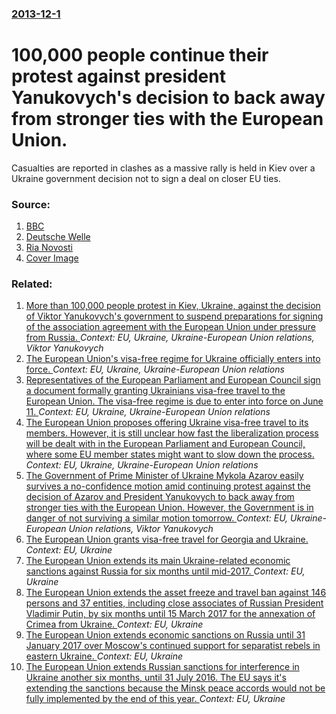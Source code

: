 ### [2013-12-1](/news/2013/12/1/index.md)

# 100,000 people continue their protest against president Yanukovych's decision to back away from stronger ties with the European Union. 

Casualties are reported in clashes as a massive rally is held in Kiev over a Ukraine government decision not to sign a deal on closer EU ties.


### Source:

1. [BBC](http://www.bbc.co.uk/news/world-europe-25176191)
2. [Deutsche Welle](http://www.dw.de/tens-of-thousands-rally-in-kyiv-in-pro-europe-protest/a-17264317)
3. [Ria Novosti](http://en.ria.ru/world/20131201/185193926/Activists-Storm-Buildings-in-Kiev-as-Protest-Movement-Grows.html)
3. [Cover Image](http://ichef-1.bbci.co.uk/news/1024/media/images/71461000/jpg/_71461127_71461126.jpg)

### Related:

1. [More than 100,000 people protest in Kiev, Ukraine, against the decision of Viktor Yanukovych's government to suspend preparations for signing of the association agreement with the European Union under pressure from Russia. ](/news/2013/11/24/more-than-100-000-people-protest-in-kiev-ukraine-against-the-decision-of-viktor-yanukovych-s-government-to-suspend-preparations-for-signin.md) _Context: EU, Ukraine, Ukraine-European Union relations, Viktor Yanukovych_
2. [The European Union's visa-free regime for Ukraine officially enters into force. ](/news/2017/06/11/the-european-union-s-visa-free-regime-for-ukraine-officially-enters-into-force.md) _Context: EU, Ukraine, Ukraine-European Union relations_
3. [Representatives of the European Parliament and European Council sign a document formally granting Ukrainians visa-free travel to the European Union. The visa-free regime is due to enter into force on June 11. ](/news/2017/05/17/representatives-of-the-european-parliament-and-european-council-sign-a-document-formally-granting-ukrainians-visa-free-travel-to-the-europea.md) _Context: EU, Ukraine, Ukraine-European Union relations_
4. [The European Union proposes offering Ukraine visa-free travel to its members. However, it is still unclear how fast the liberalization process will be dealt with in the European Parliament and European Council, where some EU member states might want to slow down the process. ](/news/2016/04/20/the-european-union-proposes-offering-ukraine-visa-free-travel-to-its-members-however-it-is-still-unclear-how-fast-the-liberalization-proce.md) _Context: EU, Ukraine, Ukraine-European Union relations_
5. [The Government of Prime Minister of Ukraine Mykola Azarov easily survives a no-confidence motion amid continuing protest against the decision of Azarov and President Yanukovych to back away from stronger ties with the European Union. However, the Government is in danger of not surviving a similar motion tomorrow. ](/news/2013/12/3/the-government-of-prime-minister-of-ukraine-mykola-azarov-easily-survives-a-no-confidence-motion-amid-continuing-protest-against-the-decisio.md) _Context: EU, Ukraine-European Union relations, Viktor Yanukovych_
6. [The European Union grants visa-free travel for Georgia and Ukraine. ](/news/2016/12/9/the-european-union-grants-visa-free-travel-for-georgia-and-ukraine.md) _Context: EU, Ukraine_
7. [The European Union extends its main Ukraine-related economic sanctions against Russia for six months until mid-2017. ](/news/2016/12/15/the-european-union-extends-its-main-ukraine-related-economic-sanctions-against-russia-for-six-months-until-mid-2017.md) _Context: EU, Ukraine_
8. [The European Union extends the asset freeze and travel ban against 146 persons and 37 entities, including close associates of Russian President Vladimir Putin, by six months until 15 March 2017 for the annexation of Crimea from Ukraine. ](/news/2016/09/15/the-european-union-extends-the-asset-freeze-and-travel-ban-against-146-persons-and-37-entities-including-close-associates-of-russian-presid.md) _Context: EU, Ukraine_
9. [The European Union extends economic sanctions on Russia until 31 January 2017 over Moscow's continued support for separatist rebels in eastern Ukraine. ](/news/2016/07/1/the-european-union-extends-economic-sanctions-on-russia-until-31-january-2017-over-moscow-s-continued-support-for-separatist-rebels-in-easte.md) _Context: EU, Ukraine_
10. [The European Union extends Russian sanctions for interference in Ukraine another six months, until 31 July 2016. The EU says it's extending the sanctions because the Minsk peace accords would not be fully implemented by the end of this year. ](/news/2015/12/21/the-european-union-extends-russian-sanctions-for-interference-in-ukraine-another-six-months-until-31-july-2016-the-eu-says-it-s-extending.md) _Context: EU, Ukraine_
